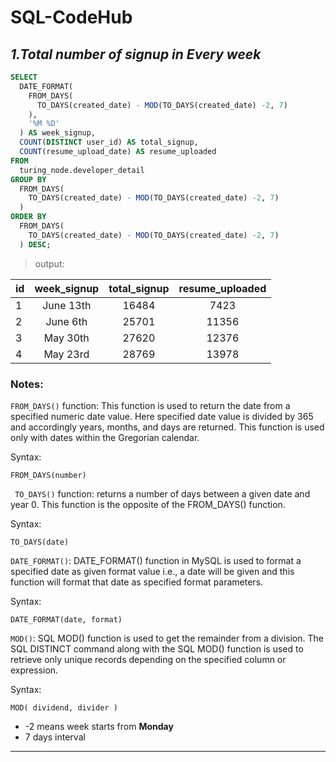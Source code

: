 # SQL-CodeHub

## *1.Total number of signup in Every week*
```sql
SELECT
  DATE_FORMAT(
    FROM_DAYS(
      TO_DAYS(created_date) - MOD(TO_DAYS(created_date) -2, 7)
    ),
    '%M %D'
  ) AS week_signup,
  COUNT(DISTINCT user_id) AS total_signup,
  COUNT(resume_upload_date) AS resume_uploaded
FROM
  turing_node.developer_detail
GROUP BY
  FROM_DAYS(
    TO_DAYS(created_date) - MOD(TO_DAYS(created_date) -2, 7)
  )
ORDER BY
  FROM_DAYS(
    TO_DAYS(created_date) - MOD(TO_DAYS(created_date) -2, 7)
  ) DESC;
 ```
> output:

 |id  | week_signup  | total_signup  | resume_uploaded |
 |----|:-----:|:-----:|:-----:|
 | 1	|June 13th |	16484	| 7423 |
|2	|June 6th	| 25701|	11356 |
|3	| May 30th	| 27620	| 12376 |
| 4	| May 23rd |	28769	| 13978|

### Notes:
`FROM_DAYS()` function: This function is used to return the date from a specified numeric date value. Here specified date value is divided by 365 and accordingly years, months, and days are returned. This function is used only with dates within the Gregorian calendar.

Syntax:
``` 
FROM_DAYS(number)
```
` TO_DAYS()` function: returns a number of days between a given date and year 0. This function is the opposite of the FROM_DAYS() function.

Syntax:
```
TO_DAYS(date)
```
`DATE_FORMAT()`: DATE_FORMAT() function in MySQL is used to format a specified date as given format value i.e., a date will be given and this function will format that date as specified format parameters.

Syntax:
```
DATE_FORMAT(date, format)
```
`MOD()`: SQL MOD() function is used to get the remainder from a division. The SQL DISTINCT command along with the SQL MOD() function is used to retrieve only unique records depending on the specified column or expression.

Syntax:
```
MOD( dividend, divider )
```
* -2 means week starts from **Monday** 
* 7 days interval
***
